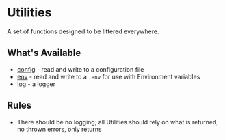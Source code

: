 # Utilities

A set of functions designed to be littered everywhere.

## What's Available

* [config](./config/README.md) - read and write to a configuration file
* [env](./env/README.md) - read and write to a `.env` for use with Environment variables
* [log](./log/README.md) - a logger

## Rules

* There should be no logging; all Utilities should rely on what is returned, no thrown errors, only returns
